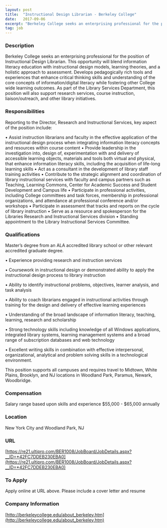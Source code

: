 ```yaml
---
layout: post
title:  "Instructional Design Librarian - Berkeley College"
date:   2017-09-06
excerpt: "Berkeley College seeks an enterprising professional for the position of Instructional Design Librarian. This opportunity will blend information literacy education with instructional design models, learning theories, and a holistic approach to assessment. Develops pedagogically rich tools and experiences that enhance critical thinking skills and understanding of the core concepts of..."
tag: job
---
```


### Description   

Berkeley College seeks an enterprising professional for the position of Instructional Design Librarian. This opportunity will blend information literacy education with instructional design models, learning theories, and a holistic approach to assessment. Develops pedagogically rich tools and experiences that enhance critical thinking skills and understanding of the core concepts of information/digital literacy while fostering other College wide learning outcomes. As part of the Library Services Department, this position will also support research services, course instruction, liaison/outreach, and other library initiatives.


### Responsibilities   

Reporting to the Director, Research and Instructional Services, key aspect of the position include:

•  Assist instruction librarians and faculty in the effective application of the instructional design process when integrating information literacy concepts and resources within course content 
•  Provide leadership in the investigation into, design of, experimentation with and delivery of accessible learning objects, materials and tools both virtual and physical, that enhance information literacy skills, including the acquisition of life-long learning skills 
•  Act as a consultant in the development of library staff training activities 
•  Contribute to the strategic alignment and coordination of library instructional services with faculty and campus partners such as Teaching, Learning Commons, Center for Academic Success and Student Development and Campus life 
• Participate in professional activities, including College committees and task forces, membership in professional organizations, and attendance at professional conference and/or workshops 
•  Participate in assessment that tracks and reports on the cycle of library instruction 
•  Serve as a resource and spokesperson for the Libraries Research and Instructional Services division 
•  Standing appointment to the Library Instructional Services Committee.


### Qualifications   

Master’s degree from an ALA accredited library school or other relevant accredited graduate degree.  

•  Experience providing research and instruction services

•  Coursework in instructional design or demonstrated ability to apply the instructional design process to library instruction 

•  Ability to identify instructional problems, objectives, learner analysis, and task analysis 

•  Ability to coach librarians engaged in instructional activities through training for the design and delivery of effective learning experiences 

•  Understanding of the broad landscape of information literacy, teaching, learning, research and scholarship 

•  Strong technology skills including knowledge of all Windows applications, integrated library systems, learning management systems and a broad range of subscription databases and web technology 

•  Excellent writing skills in combination with effective interpersonal, organizational, analytical and problem solving skills in a technological environment.

This position supports all campuses and requires travel to Midtown, White Plains, Brooklyn, and NJ locations in Woodland Park, Paramus, Newark, Woodbridge.



### Compensation   

Salary range based upon skills and experience $55,000 - $65,000 annually 


### Location   

New York City and Woodland Park, NJ


### URL   

  [https://re21.ultipro.com/BER1008/JobBoard/JobDetails.aspx?__ID=*42FC7DDEB230EBA0](https://re21.ultipro.com/BER1008/JobBoard/JobDetails.aspx?__ID=*42FC7DDEB230EBA0)

### To Apply   

Apply online at URL above.  Please include a cover letter and resume


### Company Information   

[http://berkeleycollege.edu/about_berkeley.htm](http://berkeleycollege.edu/about_berkeley.htm)



